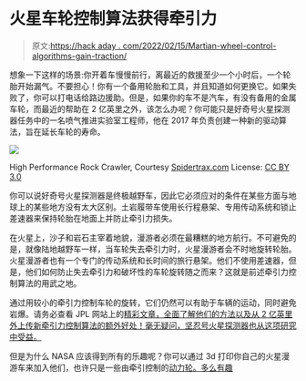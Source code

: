 # 火星车轮控制算法获得牵引力

> 原文:[https://hack aday . com/2022/02/15/Martian-wheel-control-algorithms-gain-traction/](https://hackaday.com/2022/02/15/martian-wheel-control-algorithms-gain-traction/)

想象一下这样的场景:你开着车慢慢前行，离最近的救援至少一个小时后，一个轮胎开始漏气。不要担心！你有一个备用轮胎和工具，并且知道如何更换它。如果失败了，你可以打电话给路边援助。但是，如果你的车不是汽车，有没有备用的金属车轮，而最近的帮助在 2 亿英里之外，该怎么办呢？你可能只是好奇号火星探测器任务中的一名喷气推进实验室工程师，他在 2017 年负责创建一种新的驱动算法，旨在延长车轮的寿命。

[![](../Images/3f1ce96bc76bd841ade2b88a27beba41.png)](https://hackaday.com/wp-content/uploads/2022/02/rockcrawler.jpg)

High Performance Rock Crawler, Courtesy [Spidertrax.com](http://blog.spidertrax.com/category/w-e-rock/page/5/) License: [CC BY 3.0](https://creativecommons.org/licenses/by/3.0/)

你可以说好奇号火星探测器是终极越野车，因此它必须应对的条件在某些方面与地球上的某些地方没有太大区别。土岩履带车使用长行程悬架、专用传动系统和锁止差速器来保持轮胎在地面上并防止牵引力损失。

在火星上，沙子和岩石主宰着地貌，漫游者必须在最糟糕的地方航行。不可避免的是，就像陆地越野车一样，当车轮失去牵引力时，火星漫游者会不时地旋转轮胎。火星漫游者也有一个专门的传动系统和长时间的旅行悬架。他们不使用差速器，但是，他们如何防止失去牵引力和破坏性的车轮旋转随之而来？这就是前述牵引力控制算法的用武之地。

通过用较小的牵引力控制车轮的旋转，它们仍然可以有助于车辆的运动，同时避免岩爆。请务必查看 JPL 网站上的[精彩文章，全面了解他们的方法以及从 2 亿英里外上传新牵引力控制算法的额外好处！毫无疑问，坚忍号火星探测器也从这项研究中受益。](https://www.jpl.nasa.gov/news/an-algorithm-helps-protect-mars-curiositys-wheels)

但是为什么 NASA 应该得到所有的乐趣呢？你可以通过 3d 打印你自己的火星漫游车来加入他们，也许只是一些由牵引控制的[动力轮。多么有趣](https://hackaday.com/2019/06/23/this-upgraded-power-wheels-toy-is-powerful-enough-to-need-traction-control/)